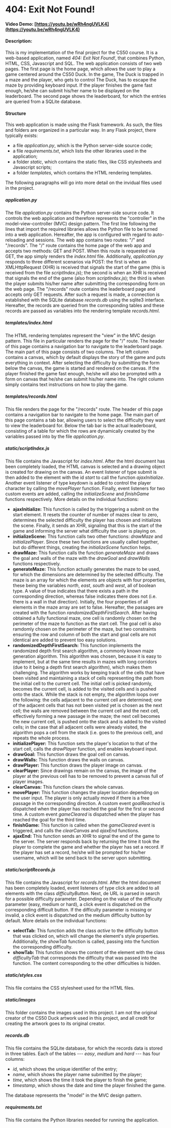 # 404: Exit Not Found!
#### Video Demo: [https://youtu.be/wRh4ngUVLK4](https://youtu.be/wRh4ngUVLK4)
#### Description:
This is my implementation of the final project for the CS50 course.
It is a web-based application, named *404: Exit Not Found!*, that combines Python, HTML, CSS, Javascript and SQL.
The web application consists of two web pages.
The first page is the home page, which allows the user to play a game centered around the CS50 Duck.
In the game, The Duck is trapped in a maze and the player, who gets to control The Duck, has to escape the maze by providing keyboard input.
If the player finishes the game fast enough, he/she can submit his/her name to be displayed on the leaderboard.
The second page shows the leaderboard, for which the entries are queried from a SQLite database.

#### Structure
This web application is made using the Flask framework.
As such, the files and folders are organized in a particular way.
In any Flask project, there typically exists:

- a file *application.py*, which is the Python server-side source code;
- a file *requirements.txt*, which lists the other libraries used in the application;
- a folder *static*, which contains the static files, like CSS stylesheets and Javascript scripts;
- a folder *templates*, which contains the HTML rendering templates.

The following paragraphs will go into more detail on the invidual files used in the project.

##### application.py
The file *application.py* contains the Python server-side source code.
It controls the web application and therefore represents the "controller" in the model-view-controller (MVC) design pattern.
The first line following the lines that import the required libraries allows the Python file to be turned into a web application.
Hereafter, the app is configured with regard to auto-reloading and sessions.
The web app contains two routes: "/" and "/records".
The "/" route contains the home page of the web app and accepts two methods: GET and POST.
When this route is requested via GET, the app simply renders the *index.html* file.
Additionally, *application.py* responds to three different scenarios via POST:
the first is when an XMLHttpRequest (XHR) is received that signals the start of the game (this is received from the file *scriptIndex.js*);
the second is when an XHR is received that signals the end of the game (also from *scriptIndex.js*);
the third is when the player submits his/her name after submitting the corresponding form on the web page.
The "/records" route contains the leaderboard page and accepts only GET requests.
After such a request is made, a connection is established with the SQLite database *records.db* using the sqlite3 interface.
Hereafter, the records are queried from the corresponding tables and these records are passed as variables into the rendering template *records.html*.

##### templates/index.html
The HTML rendering templates represent the "view" in the MVC design pattern.
This file in particular renders the page for the "/" route.
The header of this page contains a navigation bar to navigate to the leaderboard page.
The main part of this page consists of two columns.
The left column contains a canvas, which by default displays the story of the game and puts everything in context.
After selecting the difficulty by submitting the form below the canvas, the game is started and rendered on the canvas.
If the player finished the game fast enough, he/she will also be prompted with a form on canvas that he/she can submit his/her name into.
The right column simply contains text instructions on how to play the game.

##### templates/records.html
This file renders the page for the "/records" route.
The header of this page contains a navigation bar to navigate to the home page.
The main part of this page contains a tab bar, allowing users to select the difficulty they want to view the leaderboard for.
Below the tab bar is the actual leaderboard, consisting of a table for which the rows are dynamically created by the variables passed into by the file *application.py*.

##### static/scriptIndex.js
This file contains the Javascript for *index.html*.
After the html document has been completely loaded, the HTML canvas is selected and a drawing object is created for drawing on the canvas.
An event listener of type submit is then added to the element with the id *start* to call the function *ajaxInitialize*.
Another event listener of type keydown is added to control the player character by calling the *movePlayer* function.
Finally, event listeners for two custom events are added, calling the *initializeScene* and *finishGame* functions respectively.
More details on the individual functions:

- **ajaxInitialize:**
    This function is called by the triggering a submit on the start element.
    It resets the counter of number of mazes clear to zero, determines the selected difficulty the player has chosen and initializes the scene.
    Finally, it sends an XHR, signaling that this is the start of the game and informing the server what difficulty the user is playing on.
- **initializeScene:**
    This function calls two other functions: *drawMaze* and *initializePlayer*.
    Since these two functions are usually called together, but do different things, creating the *initializeScene* function helps.
- **drawMaze:**
    This function calls the function *generateMaze* and draws the goal and walls of the maze with the *drawGoal* and *drawWalls* functions respectively.
- **generateMaze:**
    This function actually generates the maze to be used, for which the dimensions are determined by the selected difficulty.
    The maze is an array for which the elements are objects with four properties, these being the variables *north*, *east*, *south* and *west*, all of boolean type.
    A value of true indicates that there exists a path in the corresponding direction, whereas false indicates there does not (i.e. there is a wall in that direction).
    Initially, the four properties of all elements in the maze array are set to false.
    Hereafter, the passages are created with the function *randomizedDepthFirstSearch*.
    After having obtained a fully functional maze, one cell is randomly chosen on the perimeter of the maze to function as the start cell.
    The goal cell is also ramdomly chosen on the perimeter of the maze, but two constraints ensuring the row and column of both the start and goal cells are not identical are added to prevent too easy solutions.
- **randomizedDepthFirstSearch:**
    This function implements the randomized depth first search algorithm, a commonly known maze generation algorithm.
    This algorithm was chosen, because it is easy to implement, but at the same time results in mazes with long corridors (due to it being a depth first search algorithm), which makes them challenging.
    The algorithm works by keeping track of the cells that have been visited and maintaining a stack of cells representing the path from the initial cell to the current cell.
    The initial cell is picked randomly, becomes the current cell, is added to the visited cells and is pushed onto the stack.
    While the stack is not empty, the algorithm loops over the following:
    the cells adjacent to the current cell are determined;
    one of the adjacent cells that has not been visited yet is chosen as the next cell;
    the walls are removed between the current cell and the next cell, effectively forming a new passage in the maze;
    the next cell becomes the new current cell, is pushed onto the stack and is added to the visited cells;
    in the case that all adjacent cells were already visited, the algorithm pops a cell from the stack (i.e. goes to the previous cell), and repeats the whole process.
- **initializePlayer:**
    This function sets the player's location to that of the start cell, calls the *drawPlayer* function, and enables keyboard input.
- **drawGoal:**
    This function draws the goal cell on canvas.
- **drawWalls:**
    This function draws the walls on canvas.
- **drawPlayer:**
    This function draws the player image on canvas.
- **clearPlayer:**
    Since drawings remain on the canvas, the image of the player at the previous cell has to be removed to prevent a canvas full of player images.
- **clearCanvas:**
    This function clears the whole canvas.
- **movePlayer:**
    This function changes the player location depending on the user input.
    The player is only actually moved if there is a free passage in the corresponding direction.
    A custom event *goalReached* is dispatched when the player has reached the goal for the first or second time.
    A custom event *gameCleared* is dispatched when the player has reached the goal for the third time.
- **finishGame:**
    This function is called when the *gameCleared* event is triggered, and calls the *clearCanvas* and *ajaxEnd* functions.
- **ajaxEnd:**
    This function sends an XHR to signal the end of the game to the server.
    The server responds back by returning the time it took the player to complete the game and whether the player has set a record.
    If the player has set a record, he/she will be prompted for his/her username, which will be send back to the server upon submitting.

##### static/scriptRecords.js
This file contains the Javascript for *records.html*.
After the html document has been completely loaded, event listeners of type click are added to all elements with the class *difficultyButton*.
Next, de URL is parsed in search for a possible difficulty parameter.
Depending on the value of the difficulty parameter (easy, medium or hard), a click event is dispatched on the corresponding difficult button.
If the difficulty parameter is missing or invalid, a click event is dispatched on the medium difficulty button by default.
More details on the individual functions:

- **selectTab:**
    This function adds the class *active* to the difficulty button that was clicked on, which will change the element's style properties.
    Additionally, the *showTab* function is called, passing into the function the corresponding difficulty.
- **showTab:**
    This function shows the content of the element with the class *difficultyTab* that corresponds the difficulty that was passed into the function.
    The content corresponding to the other difficulties is hidden.

##### static/styles.css
This file contains the CSS stylesheet used for the HTML files.

##### static/images
This folder contains the images used in this project.
I am not the original creator of the CS50 Duck artwork used in this project, and all credit for creating the artwork goes to its original creator.

##### records.db
This file contains the SQLite database, for which the records data is stored in three tables.
Each of the tables --- *easy*, *medium* and *hard* --- has four columns:

- *id*, which shows the unique identifier of the entry;
- *name*, which shows the player name submitted by the player;
- *time*, which shows the time it took the player to finish the game;
- *timestamp*, which shows the date and time the player finished the game.

The database represents the "model" in the MVC design pattern.

##### requirements.txt
This file contains the Python libraries needed for running the application.